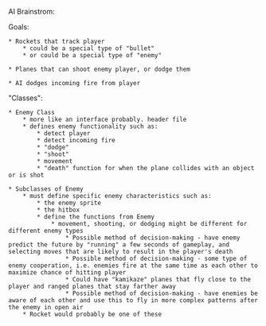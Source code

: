 AI Brainstrom:



Goals:

	* Rockets that track player
		* could be a special type of "bullet"
		* or could be a special type of "enemy"

	* Planes that can shoot enemy player, or dodge them

	* AI dodges incoming fire from player

"Classes":

	* Enemy Class
		* more like an interface probably. header file
		* defines enemy functionality such as:
			* detect player
			* detect incoming fire
			* "dodge"
			* "shoot"
			* movement
			* "death" function for when the plane collides with an object or is shot

	* Subclasses of Enemy
		* must define specific enemy characteristics such as:
			* the enemy sprite
			* the hitbox
			* define the functions from Enemy
				* movement, shooting, or dodging might be different for different enemy types
					* Possible method of decision-making - have enemy predict the future by "running" a few seconds of gameplay, and selecting moves that are likely to result in the player's death
					* Possible method of decision-making - some type of enemy cooperation, i.e. enemies fire at the same time as each other to maximize chance of hitting player
					* Could have "kamikaze" planes that fly close to the player and ranged planes that stay farther away
					* Possible method of decision-making - have enemies be aware of each other and use this to fly in more complex patterns after the enemy in open air
		* Rocket would probably be one of these
